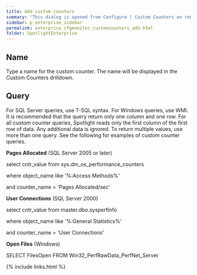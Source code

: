 ```yaml
---
title: Add custom counters
summary: "This dialog is opened from Configure | Custom Counters on request to add a custom counter."
sidebar: p_enterprise_sidebar
permalink: enterprise_cfgmonitor_customcounters_add.html
folder: SpotlightEnterprise
---
```




## Name

Type a name for the custom counter. The name will be displayed in the Custom Counters drilldown.

## Query

For SQL Server queries, use T-SQL syntax. For Windows queries, use WMI. It is recommended that the query return only one column and one row. For all custom counter queries, Spotlight reads only the first column of the first row of data. Any additional data is ignored. To return multiple values, use more than one query. See the following for examples of custom counter queries.

**Pages Allocated** (SQL Server 2005 or later)

select cntr_value from sys.dm_os_performance_counters

where  object_name like '%:Access Methods%'

and    counter_name = 'Pages Allocated/sec'

**User Connections** (SQL Server 2000)

select cntr_value from master.dbo.sysperfinfo

where  object_name like '%:General Statistics%'

and    counter_name = 'User Connections'

**Open Files** (Windows)

SELECT FilesOpen FROM Win32_PerfRawData_PerfNet_Server




{% include links.html %}
